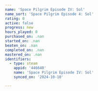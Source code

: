 ```yaml
---
name: 'Space Pilgrim Episode IV: Sol'
name_sort: 'Space Pilgrim Episode 4: Sol'
rating: 0
active: false
progress: new
hours_played: 0
purchased_on: .nan
started_on: .nan
beaten_on: .nan
completed_on: .nan
mastered_on: .nan
identifiers:
  - type: steam
    appid: '446640'
    name: 'Space Pilgrim Episode IV: Sol'
    synced_on: '2024-10-10'

---
```


